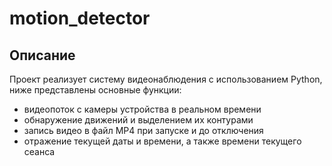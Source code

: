 # motion_detector

## Описание
Проект реализует систему видеонаблюдения с использованием Python, ниже представлены основные функции:
- видеопоток с камеры устройства в реальном времени
- обнаружение движений и выделением их контурами
- запись видео в файл MP4 при запуске и до отключения
- отражение текущей даты и времени, а также времени текущего сеанса
